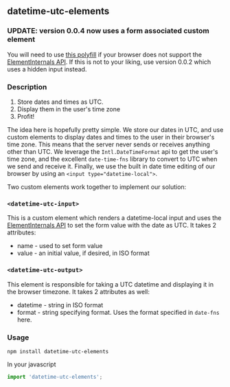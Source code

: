 ## datetime-utc-elements

### UPDATE: version 0.0.4 now uses a form associated custom element

You will need to use [this polyfill](https://www.npmjs.com/package/element-internals-polyfill) if your browser does not support the [ElementInternals API](https://html.spec.whatwg.org/multipage/custom-elements.html#element-internals). If this is not to your liking, use version 0.0.2 which uses a hidden input instead.

### Description

1. Store dates and times as UTC.
2. Display them in the user's time zone
3. Profit!

The idea here is hopefully pretty simple. We store our dates in UTC, and use custom elements to display dates and times to the user in their browser's time zone. This means that the server never sends or receives anything other than UTC. We leverage the `Intl.DateTimeFormat` api to get the user's time zone, and the excellent `date-time-fns` library to convert to UTC when we send and receive it. Finally, we use the built in date time editing of our browser by using an `<input type="datetime-local">`. 

Two custom elements work together to implement our solution:

### `<datetime-utc-input>`

This is a custom element which renders a datetime-local input and uses the [ElementInternals API](https://html.spec.whatwg.org/multipage/custom-elements.html#element-internals) to set the form value with the date as UTC. It takes 2 attributes:

* name - used to set form value
* value - an initial value, if desired, in ISO format

### `<datetime-utc-output>`

This element is responsible for taking a UTC datetime and displaying it in the browser timezone. It takes 2 attributes as well:

* datetime - string in ISO format
* format - string specifying format. Uses the format specified in `date-fns` here.

### Usage

```
npm install datetime-utc-elements
```

In your javascript

```javascript
import 'datetime-utc-elements';
```
